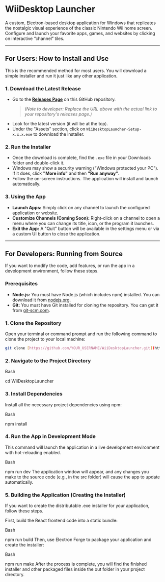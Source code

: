 # WiiDesktop Launcher

A custom, Electron-based desktop application for Windows that replicates the nostalgic visual experience of the classic Nintendo Wii home screen. Configure and launch your favorite apps, games, and websites by clicking on interactive “channel” tiles.

---

## For Users: How to Install and Use

This is the recommended method for most users. You will download a simple installer and run it just like any other application.

### 1. Download the Latest Release

* Go to the [**Releases Page**](https://github.com/YOUR_USERNAME/WiiDesktopLauncher/releases) on this GitHub repository.
    > *(Note to developer: Replace the URL above with the actual link to your repository's releases page.)*
* Look for the latest version (it will be at the top).
* Under the "Assets" section, click on `WiiDesktopLauncher-Setup-x.x.x.exe` to download the installer.

### 2. Run the Installer

* Once the download is complete, find the `.exe` file in your Downloads folder and double-click it.
* Windows may show a security warning ("Windows protected your PC"). If it does, click **"More info"** and then **"Run anyway"**.
* Follow the on-screen instructions. The application will install and launch automatically.

### 3. Using the App

* **Launch Apps:** Simply click on any channel to launch the configured application or website.
* **Customize Channels (Coming Soon):** Right-click on a channel to open a menu where you can change its title, icon, or the program it launches.
* **Exit the App:** A "Quit" button will be available in the settings menu or via a custom UI button to close the application.

---

## For Developers: Running from Source

If you want to modify the code, add features, or run the app in a development environment, follow these steps.

### Prerequisites

* **Node.js:** You must have Node.js (which includes npm) installed. You can download it from [nodejs.org](https://nodejs.org/).
* **Git:** You must have Git installed for cloning the repository. You can get it from [git-scm.com](https://git-scm.com/).

### 1. Clone the Repository

Open your terminal or command prompt and run the following command to clone the project to your local machine:

```bash
git clone [https://github.com/YOUR_USERNAME/WiiDesktopLauncher.git](https://github.com/YOUR_USERNAME/WiiDesktopLauncher.git)
```
### 2. Navigate to the Project Directory
Bash

cd WiiDesktopLauncher
### 3. Install Dependencies
Install all the necessary project dependencies using npm:

Bash

npm install
### 4. Run the App in Development Mode
This command will launch the application in a live development environment with hot-reloading enabled.

Bash

npm run dev
The application window will appear, and any changes you make to the source code (e.g., in the src folder) will cause the app to update automatically.

### 5. Building the Application (Creating the Installer)
If you want to create the distributable .exe installer for your application, follow these steps.

First, build the React frontend code into a static bundle:

Bash

npm run build
Then, use Electron Forge to package your application and create the installer:

Bash

npm run make
After the process is complete, you will find the finished installer and other packaged files inside the out folder in your project directory.